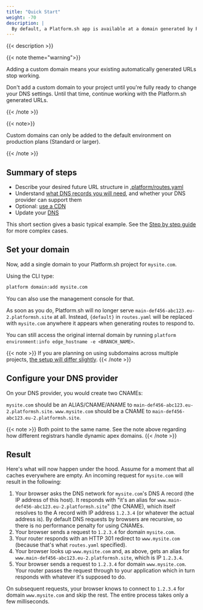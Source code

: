 ```yaml
---
title: "Quick Start"
weight: -70
description: |
  By default, a Platform.sh app is available at a domain generated by Platform.sh. The following resources will help you take your application live on your custom domain.
---
```

{{< description >}}

{{< note theme="warning">}}

Adding a custom domain means your existing automatically generated URLs stop working.

Don't add a custom domain to your project until you're fully ready to change your DNS settings.
Until that time, continue working with the Platform.sh generated URLs.

{{< /note >}}

{{< note>}}

Custom domains can only be added to the default environment on production plans (Standard or larger).

{{< /note >}}

## Summary of steps

* Describe your desired future URL structure in [.platform/routes.yaml](../define-routes/_index.md)
* Understand [what DNS records you will need](../domains/steps/dns.md), and whether your DNS provider can support them
* Optional: [use a CDN](../domains/cdn/_index.md)
* Update your [DNS](../domains/steps/dns.md)

This short section gives a basic typical example.
See the [Step by step guide](../domains/steps/_index.md) for more complex cases.

## Set your domain

Now, add a single domain to your Platform.sh project for `mysite.com`.

Using the CLI type:

```bash
platform domain:add mysite.com
```

You can also use the management console for that.

As soon as you do, Platform.sh will no longer serve `main-def456-abc123.eu-2.platformsh.site` at all.
Instead, `{default}` in `routes.yaml` will be replaced with `mysite.com` anywhere it appears when generating routes to respond to.

You can still access the original internal domain by running `platform environment:info edge_hostname -e <BRANCH_NAME>`.

{{< note >}}
If you are planning on using subdomains across multiple projects, [the setup will differ slightly](./steps/subdomains.md).
{{< /note >}}

## Configure your DNS provider

On your DNS provider, you would create two CNAMEs:

`mysite.com` should be an ALIAS/CNAME/ANAME  to `main-def456-abc123.eu-2.platformsh.site`.
`www.mysite.com` should be a CNAME to `main-def456-abc123.eu-2.platformsh.site`.

{{< note >}}
Both point to the same name. See the note above regarding how different registrars handle dynamic apex domains.
{{< /note >}}

## Result

Here's what will now happen under the hood.
Assume for a moment that all caches everywhere are empty.
An incoming request for `mysite.com` will result in the following:

1. Your browser asks the DNS network for `mysite.com`'s DNS A record (the IP address of this host).
   It responds with "it's an alias for `www.main-def456-abc123.eu-2.platformsh.site`" (the CNAME),
   which itself resolves to the A record with IP address `1.2.3.4` (or whatever the actual address is).
   By default DNS requests by browsers are recursive, so there is no performance penalty for using CNAMEs.
3. Your browser sends a request to `1.2.3.4` for domain `mysite.com`.
4. Your router responds with an HTTP 301 redirect to `www.mysite.com` (because that's what `routes.yaml` specified).
5. Your browser looks up `www.mysite.com` and, as above, gets an alias for `www.main-def456-abc123.eu-2.platformsh.site`, which is IP `1.2.3.4`.
6. Your browser sends a request to `1.2.3.4` for domain `www.mysite.com`.
   Your router passes the request through to your application which in turn responds with whatever it's supposed to do.

On subsequent requests, your browser knows to connect to `1.2.3.4` for domain `www.mysite.com` and skip the rest.
The entire process takes only a few milliseconds.
